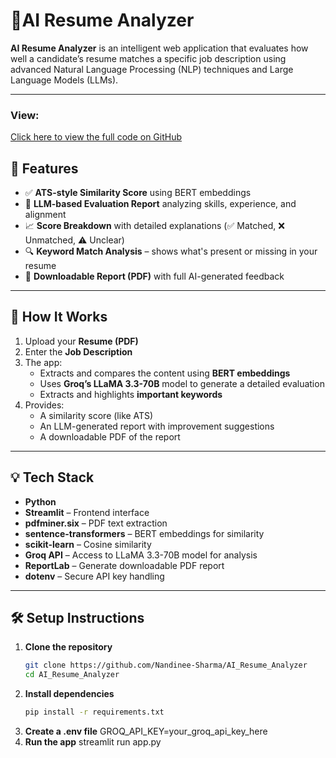 # 📝AI Resume Analyzer
**AI Resume Analyzer** is an intelligent web application that evaluates how well a candidate’s resume matches a specific job description using advanced Natural Language Processing (NLP) techniques and Large Language Models (LLMs).

---
### View:
[Click here to view the full code on GitHub](https://nandinee-sharma-ai-resume-analyzer-main-b8dvzp.streamlit.app/)

## 🚀 Features

- ✅ **ATS-style Similarity Score** using BERT embeddings
- 🤖 **LLM-based Evaluation Report** analyzing skills, experience, and alignment
- 📈 **Score Breakdown** with detailed explanations (✅ Matched, ❌ Unmatched, ⚠️ Unclear)
- 🔍 **Keyword Match Analysis** – shows what's present or missing in your resume
- 📄 **Downloadable Report (PDF)** with full AI-generated feedback

---

## 🧠 How It Works

1. Upload your **Resume (PDF)**
2. Enter the **Job Description**
3. The app:
   - Extracts and compares the content using **BERT embeddings**
   - Uses **Groq’s LLaMA 3.3-70B** model to generate a detailed evaluation
   - Extracts and highlights **important keywords**
4. Provides:
   - A similarity score (like ATS)
   - An LLM-generated report with improvement suggestions
   - A downloadable PDF of the report

---
## 💡 Tech Stack
- **Python**
- **Streamlit** – Frontend interface
- **pdfminer.six** – PDF text extraction
- **sentence-transformers** – BERT embeddings for similarity
- **scikit-learn** – Cosine similarity
- **Groq API** – Access to LLaMA 3.3-70B model for analysis
- **ReportLab** – Generate downloadable PDF report
- **dotenv** – Secure API key handling

---

## 🛠️ Setup Instructions

1. **Clone the repository**
   ```bash
   git clone https://github.com/Nandinee-Sharma/AI_Resume_Analyzer
   cd AI_Resume_Analyzer
2. **Install dependencies**
   ```bash
   pip install -r requirements.txt
3. **Create a .env file**
   GROQ_API_KEY=your_groq_api_key_here
4. **Run the app**
   streamlit run app.py
